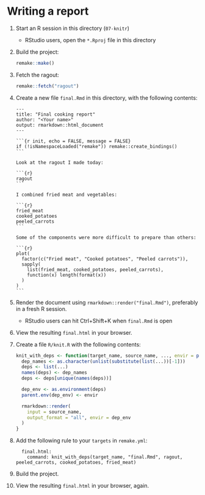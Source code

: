 # Writing a report

1. Start an R session in this directory (`07-knitr`)
    - RStudio users, open the `*.Rproj` file in this directory

1. Build the project:
    ```r
    remake::make()
    ```
1. Fetch the ragout:
    ```r
    remake::fetch("ragout")
    ```
1. Create a new file `final.Rmd` in this directory, with the following contents:
    ``````
    ---
    title: "Final cooking report"
    author: "<Your name>"
    output: rmarkdown::html_document
    ---
    
    ```{r init, echo = FALSE, message = FALSE}
    if (!isNamespaceLoaded("remake")) remake::create_bindings()
    ```
    
    Look at the ragout I made today:
    
    ```{r}
    ragout
    ```
    
    I combined fried meat and vegetables:
    
    ```{r}
    fried_meat
    cooked_potatoes
    peeled_carrots
    ```
    
    Some of the components were more difficult to prepare than others:
    
    ```{r}
    plot(
      factor(c("Fried meat", "Cooked potatoes", "Peeled carrots")),
      sapply(
        list(fried_meat, cooked_potatoes, peeled_carrots),
        function(x) length(format(x))
      )
    )
    ```
    ``````
1. Render the document using `rmarkdown::render("final.Rmd")`, preferably in a fresh R session.
    - RStudio users can hit Ctrl+Shift+K when `final.Rmd` is open
1. View the resulting `final.html` in your browser.
1. Create a file `R/knit.R` with the following contents:
    ```r
    knit_with_deps <- function(target_name, source_name, ..., envir = parent.frame()) {
      dep_names <- as.character(unlist(substitute(list(...))[-1]))
      deps <- list(...)
      names(deps) <- dep_names
      deps <- deps[unique(names(deps))]
    
      dep_env <- as.environment(deps)
      parent.env(dep_env) <- envir
    
      rmarkdown::render(
        input = source_name,
        output_format = "all", envir = dep_env
      )
    }
    ```
1. Add the following rule to your `targets` in `remake.yml`:
    ```
      final.html:
        command: knit_with_deps(target_name, "final.Rmd", ragout, peeled_carrots, cooked_potatoes, fried_meat)
    ```
1. Build the project.
1. View the resulting `final.html` in your browser, again.
